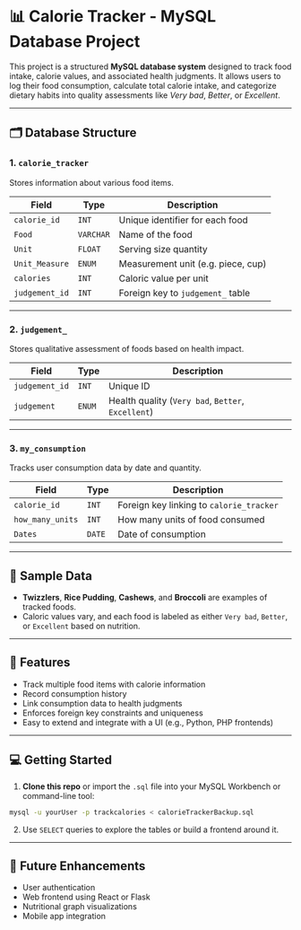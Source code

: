 
# 📊 Calorie Tracker - MySQL Database Project

This project is a structured **MySQL database system** designed to track food intake, calorie values, and associated health judgments. It allows users to log their food consumption, calculate total calorie intake, and categorize dietary habits into quality assessments like *Very bad*, *Better*, or *Excellent*.

---

## 🗂️ Database Structure

### 1. `calorie_tracker`
Stores information about various food items.

| Field         | Type         | Description                           |
|---------------|--------------|---------------------------------------|
| `calorie_id`  | `INT`        | Unique identifier for each food       |
| `Food`        | `VARCHAR`    | Name of the food                      |
| `Unit`        | `FLOAT`      | Serving size quantity                 |
| `Unit_Measure`| `ENUM`       | Measurement unit (e.g. piece, cup)    |
| `calories`    | `INT`        | Caloric value per unit                |
| `judgement_id`| `INT`        | Foreign key to `judgement_` table     |

---

### 2. `judgement_`
Stores qualitative assessment of foods based on health impact.

| Field          | Type   | Description                       |
|----------------|--------|-----------------------------------|
| `judgement_id` | `INT`  | Unique ID                         |
| `judgement`    | `ENUM` | Health quality (`Very bad`, `Better`, `Excellent`) |

---

### 3. `my_consumption`
Tracks user consumption data by date and quantity.

| Field             | Type  | Description                             |
|------------------|-------|-----------------------------------------|
| `calorie_id`      | `INT` | Foreign key linking to `calorie_tracker` |
| `how_many_units`  | `INT` | How many units of food consumed        |
| `Dates`           | `DATE`| Date of consumption                     |

---

## 🧪 Sample Data

- **Twizzlers**, **Rice Pudding**, **Cashews**, and **Broccoli** are examples of tracked foods.
- Caloric values vary, and each food is labeled as either `Very bad`, `Better`, or `Excellent` based on nutrition.

---

## 🔧 Features

- Track multiple food items with calorie information
- Record consumption history
- Link consumption data to health judgments
- Enforces foreign key constraints and uniqueness
- Easy to extend and integrate with a UI (e.g., Python, PHP frontends)

---

## 💻 Getting Started

1. **Clone this repo** or import the `.sql` file into your MySQL Workbench or command-line tool:

```bash
mysql -u yourUser -p trackcalories < calorieTrackerBackup.sql
```

2. Use `SELECT` queries to explore the tables or build a frontend around it.

---

## 📌 Future Enhancements

- User authentication
- Web frontend using React or Flask
- Nutritional graph visualizations
- Mobile app integration
